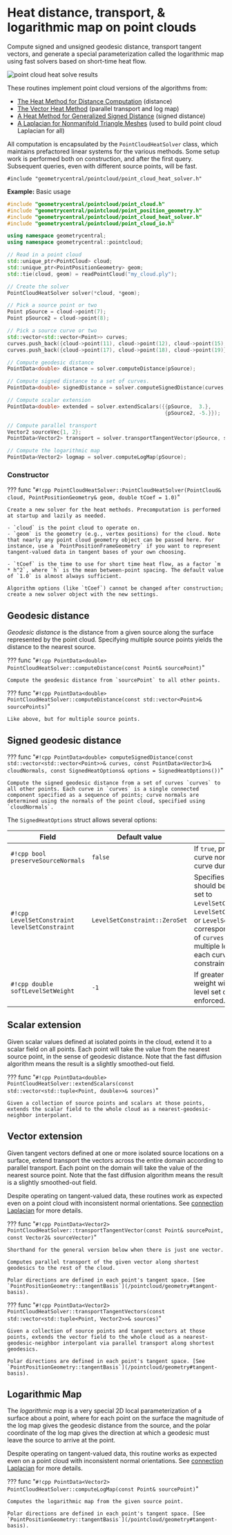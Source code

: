 # Heat distance, transport, & logarithmic map on point clouds

Compute signed and unsigned geodesic distance, transport tangent vectors, and generate a special parameterization called the logarithmic map using fast solvers based on short-time heat flow.

![point cloud heat solve results](/media/point_heat_solvers_updated.png)

These routines implement point cloud versions of the algorithms from:

- [The Heat Method for Distance Computation](http://www.cs.cmu.edu/~kmcrane/Projects/HeatMethod/index.html) (distance)
- [The Vector Heat Method](https://nmwsharp.com/research/vector-heat-method) (parallel transport and log map)
- [A Heat Method for Generalized Signed Distance](https://nzfeng.github.io/research/SignedHeatMethod/index.html) (signed distance)
- [A Laplacian for Nonmanifold Triangle Meshes](http://www.cs.cmu.edu/~kmcrane/Projects/NonmanifoldLaplace/NonmanifoldLaplace.pdf) (used to build point cloud Laplacian for all)



All computation is encapsulated by the `PointCloudHeatSolver` class, which maintains prefactored linear systems for the various methods. Some setup work is performed both on construction, and after the first query. Subsequent queries, even with different source points, will be fast.

`#include "geometrycentral/pointcloud/point_cloud_heat_solver.h"`


**Example:** Basic usage

```cpp
#include "geometrycentral/pointcloud/point_cloud.h"
#include "geometrycentral/pointcloud/point_position_geometry.h"
#include "geometrycentral/pointcloud/point_cloud_heat_solver.h"
#include "geometrycentral/pointcloud/point_cloud_io.h"

using namespace geometrycentral;
using namespace geometrycentral::pointcloud;

// Read in a point cloud
std::unique_ptr<PointCloud> cloud;
std::unique_ptr<PointPositionGeometry> geom;
std::tie(cloud, geom) = readPointCloud("my_cloud.ply");

// Create the solver
PointCloudHeatSolver solver(*cloud, *geom);

// Pick a source point or two
Point pSource = cloud->point(7);
Point pSource2 = cloud->point(8);

// Pick a source curve or two
std::vector<std::vector<Point>> curves;
curves.push_back({cloud->point(11), cloud->point(12), cloud->point(15), cloud->point(14), cloud->point(13)});
curves.push_back({cloud->point(17), cloud->point(18), cloud->point(19)});

// Compute geodesic distance
PointData<double> distance = solver.computeDistance(pSource);

// Compute signed distance to a set of curves.
PointData<double> signedDistance = solver.computeSignedDistance(curves, pointNormals);

// Compute scalar extension
PointData<double> extended = solver.extendScalars({{pSource,  3.},
                                                   {pSource2, -5.}});

// Compute parallel transport
Vector2 sourceVec{1, 2};
PointData<Vector2> transport = solver.transportTangentVector(pSource, sourceVec);

// Compute the logarithmic map
PointData<Vector2> logmap = solver.computeLogMap(pSource);
```

### Constructor

??? func "`#!cpp PointCloudHeatSolver::PointCloudHeatSolver(PointCloud& cloud, PointPositionGeometry& geom, double tCoef = 1.0)`"

    Create a new solver for the heat methods. Precomputation is performed at startup and lazily as needed.

    - `cloud` is the point cloud to operate on.
    - `geom` is the geometry (e.g., vertex positions) for the cloud. Note that nearly any point cloud geometry object can be passed here. For instance, use a `PointPositionFrameGeometry` if you want to represent tangent-valued data in tangent bases of your own choosing.

    - `tCoef` is the time to use for short time heat flow, as a factor `m * h^2`, where `h` is the mean between-point spacing. The default value of `1.0` is almost always sufficient.

    Algorithm options (like `tCoef`) cannot be changed after construction; create a new solver object with the new settings.


## Geodesic distance

_Geodesic distance_ is the distance from a given source along the surface represented by the point cloud. Specifying multiple source points yields the distance to the nearest source.

??? func "`#!cpp PointData<double> PointCloudHeatSolver::computeDistance(const Point& sourcePoint)`"

    Compute the geodesic distance from `sourcePoint` to all other points.

??? func "`#!cpp PointData<double> PointCloudHeatSolver::computeDistance(const std::vector<Point>& sourcePoints)`"

    Like above, but for multiple source points.

## Signed geodesic distance

??? func "`#!cpp PointData<double> computeSignedDistance(const std::vector<std::vector<Point>>& curves, const PointData<Vector3>& cloudNormals, const SignedHeatOptions& options = SignedHeatOptions())`"

    Compute the signed geodesic distance from a set of curves `curves` to all other points. Each curve in `curves` is a single connected component specified as a sequence of points; curve normals are determined using the normals of the point cloud, specified using `cloudNormals`. 

The `SignedHeatOptions` struct allows several options:

| Field | Default value |Meaning|
|---|---|---|
| `#!cpp bool preserveSourceNormals`| `false` | If `true`, preserve the initial curve normals at the source curve during vector diffusion. |
| `#!cpp LevelSetConstraint levelSetConstraint`| `LevelSetConstraint::ZeroSet` | Specifies how/if level sets should be preserved. Can be set to `LevelSetConstraint::ZeroSet`, `LevelSetConstraint::Multiple`, or `LevelSetConstraint::None`, corresponding to preservation of `curves` as the zero set, as multiple level sets (one for each curve component), or no constraint, respectively. |
| `#!cpp double softLevelSetWeight`| `-1` | If greater than 0, gives the weight with which the given level set constraint is "softly" enforced. |

## Scalar extension

Given scalar values defined at isolated points in the cloud, extend it to a scalar field on all points. Each point will take the value from the nearest source point, in the sense of geodesic distance. Note that the fast diffusion algorithm means the result is a slightly smoothed-out field.

??? func "`#!cpp PointData<double> PointCloudHeatSolver::extendScalars(const std::vector<std::tuple<Point, double>>& sources)`"

    Given a collection of source points and scalars at those points, extends the scalar field to the whole cloud as a nearest-geodesic-neighbor interpolant.


## Vector extension

Given tangent vectors defined at one or more isolated source locations on a surface, extend transport the vectors across the entire domain according to parallel transport. Each point on the domain will take the value of the nearest source point.  Note that the fast diffusion algorithm means the result is a slightly smoothed-out field.

Despite operating on tangent-valued data, these routines work as expected even on a point cloud with inconsistent normal orientations. See [connection Laplacian](/pointcloud/geometry/#connection-laplacian) for more details.

??? func "`#!cpp PointData<Vector2> PointCloudHeatSolver::transportTangentVector(const Point& sourcePoint, const Vector2& sourceVector)`"

    Shorthand for the general version below when there is just one vector.

    Computes parallel transport of the given vector along shortest geodesics to the rest of the cloud.

    Polar directions are defined in each point's tangent space. [See `PointPositionGeometry::tangentBasis`](/pointcloud/geometry#tangent-basis).

??? func "`#!cpp PointData<Vector2> PointCloudHeatSolver::transportTangentVectors(const std::vector<std::tuple<Point, Vector2>>& sources)`"

    Given a collection of source points and tangent vectors at those points, extends the vector field to the whole cloud as a nearest-geodesic-neighbor interpolant via parallel transport along shortest geodesics.
    
    Polar directions are defined in each point's tangent space. [See `PointPositionGeometry::tangentBasis`](/pointcloud/geometry#tangent-basis).

## Logarithmic Map

The _logarithmic map_ is a very special 2D local parameterization of a surface about a point, where for each point on the surface the magnitude of the log map gives the geodesic distance from the source, and the polar coordinate of the log map gives the direction at which a geodesic must leave the source to arrive at the point.

Despite operating on tangent-valued data, this routine works as expected even on a point cloud with inconsistent normal orientations. See [connection Laplacian](/pointcloud/geometry/#connection-laplacian) for more details.
  
??? func "`#!cpp PointData<Vector2> PointCloudHeatSolver::computeLogMap(const Point& sourcePoint)`"

    Computes the logarithmic map from the given source point.

    Polar directions are defined in each point's tangent space. [See `PointPositionGeometry::tangentBasis`](/pointcloud/geometry#tangent-basis).
